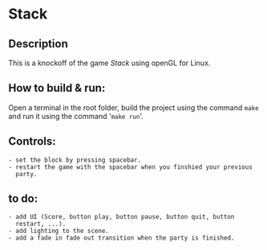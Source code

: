 # Stack

## Description
This is a knockoff of the game *Stack* using openGL for Linux.

## How to build & run:
Open a terminal in the root folder, build the project using the command `make` and run it using the command '`make run`'.

## Controls:
    - set the block by pressing spacebar.
    - restart the game with the spacebar when you finshied your previous 
      party.


## to do:
    - add UI (Score, button play, button pause, button quit, button 
      restart, ...).
    - add lighting to the scene.
    - add a fade in fade out transition when the party is finished.